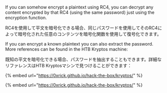 If you can somehow encrypt a plaintext using RC4, you can decrypt any content encrypted by that RC4 (using the same password) just using the encryption function.

RC4を使用して平文を暗号化できる場合、同じパスワードを使用してそのRC4によって暗号化された任意のコンテンツを暗号化関数を使用して復号化できます。

If you can encrypt a known plaintext you can also extract the password. More references can be found in the HTB Kryptos machine:

既知の平文を暗号化できる場合、パスワードを抽出することもできます。詳細なリファレンスはHTB Kryptosマシンで見つけることができます：

{% embed url="https://0xrick.github.io/hack-the-box/kryptos/" %}

{% embed url="https://0xrick.github.io/hack-the-box/kryptos/" %}
